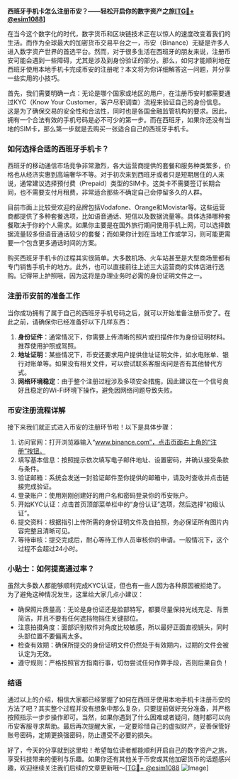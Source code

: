 **西班牙手机卡怎么注册币安？——轻松开启你的数字资产之旅[[TG💪+ @esim1088](https://t.me/s/esim1088)]**

在当今这个数字化的时代，数字货币和区块链技术正在以惊人的速度改变着我们的生活。而作为全球最大的加密货币交易平台之一，币安（Binance）无疑是许多人进入数字资产世界的首选平台。然而，对于很多生活在西班牙的朋友来说，注册币安可能会遇到一些障碍，尤其是涉及到身份验证的部分。那么，如何才能顺利地在西班牙使用本地手机卡完成币安的注册呢？本文将为你详细解答这一问题，并分享一些实用的小技巧。

首先，我们需要明确一点：无论是哪个国家或地区的用户，在注册币安时都需要通过KYC（Know Your Customer，客户尽职调查）流程来验证自己的身份信息。这是为了确保交易的安全性和合法性，同时也是各国金融监管机构的要求。因此，拥有一个合法有效的手机号码是必不可少的第一步。而在西班牙，如果你还没有当地的SIM卡，那么第一步就是去购买一张适合自己的西班牙手机卡。

### 如何选择合适的西班牙手机卡？

西班牙的移动通信市场竞争非常激烈，各大运营商提供的套餐和服务种类繁多，价格也从经济实惠到高端奢华不等。对于初次来到西班牙或者只是短期居住的人来说，通常建议选择预付费（Prepaid）类型的SIM卡。这类卡不需要签订长期合同，也不需要支付月租费，非常适合那些不确定自己会停留多久的人群。

目前市面上比较受欢迎的品牌包括Vodafone、Orange和Movistar等。这些运营商都提供了多种套餐选项，比如语音通话、短信以及数据流量等。具体选择哪种套餐取决于你的个人需求。如果你主要是在国外旅行期间使用手机上网，可以选择数据流量较多但语音通话较少的套餐；而如果你计划在当地工作或学习，则可能更需要一个包含更多通话时间的方案。

购买西班牙手机卡的过程其实很简单。大多数机场、火车站甚至是大型商场里都有专门销售手机卡的地方。此外，也可以直接前往上述三大运营商的实体店进行选购。记得带上护照哦，因为这将是办理业务时必需的身份证明文件之一。

### 注册币安前的准备工作

当你成功拥有了属于自己的西班牙手机号码之后，就可以开始准备注册币安了。在此之前，请确保你已经准备好以下几样东西：

1. **身份证件**：通常情况下，你需要上传清晰的照片或扫描件作为身份证明材料。推荐使用护照或驾照。
2. **地址证明**：某些情况下，币安还要求用户提供住址证明文件，如水电账单、银行对账单等。如果没有相关文件，可以尝试联系客服询问是否有其他替代方式。
3. **网络环境稳定**：由于整个注册过程涉及多项安全措施，因此建议在一个信号良好且稳定的Wi-Fi环境下操作，避免因网络问题导致失败。

### 币安注册流程详解

接下来我们就正式进入币安的注册环节啦！以下是具体步骤：

1. 访问官网：打开浏览器输入“www.binance.com”，点击页面右上角的“注册”按钮。
2. 填写基本信息：按照提示依次填写电子邮件地址、设置密码，并确认接受条款与条件。
3. 验证邮箱：系统会发送一封验证邮件至你提供的邮箱中，请及时查收并点击链接完成验证。
4. 登录账户：使用刚刚创建好的用户名和密码登录你的币安账户。
5. 开始KYC认证：点击首页顶部菜单栏中的“身份认证”选项，然后选择“初级认证”。
6. 提交资料：根据指引上传所需的身份证明文件及自拍照，务必保证所有图片内容完整且清晰可见。
7. 等待审核：提交完成后，耐心等待工作人员审核你的申请。一般情况下，这个过程不会超过24小时。

### 小贴士：如何提高通过率？

虽然大多数人都能够顺利完成KYC认证，但也有一些人因为各种原因被拒绝了。为了避免这种情况发生，这里给大家几点小建议：

- 确保照片质量高：无论是身份证还是脸部特写，都要尽量保持光线充足、背景简洁，并且不要有任何遮挡物挡住关键部位。
- 注意拍摄角度：面部识别软件对角度比较敏感，所以最好正面直视镜头，同时头部位置不要偏离太多。
- 检查有效期：确保所提交的身份证明文件仍然处于有效期内，过期的文件会被认定为无效。
- 遵守规则：严格按照官方指南行事，切勿尝试任何作弊手段，否则后果自负！

### 结语

通过以上的介绍，相信大家都已经掌握了如何在西班牙使用本地手机卡注册币安的方法了吧？其实整个过程并没有想象中那么复杂，只要提前做好充分准备，并严格按照指示一步步操作即可。当然，如果你遇到了什么困难或者疑问，随时都可以向币安客服寻求帮助。最后再次提醒大家，一定要珍惜自己的虚拟财产，妥善保管好账号密码，定期更换强密码，防止遭受不必要的损失。

好了，今天的分享就到这里啦！希望每位读者都能顺利开启自己的数字资产之旅，享受科技带来的便利与乐趣。如果你还有其他关于币安或其他加密货币的话题感兴趣，欢迎继续关注我们后续的文章更新哦～[[TG💪+ @esim1088](https://t.me/s/esim1088) ![Image](https://i.postimg.cc/4NQfJmqS/Snipaste-2025-05-13-00-14-12.png)]